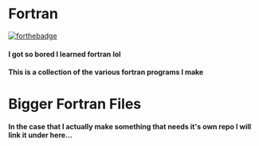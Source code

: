 # Fortran

[![forthebadge](https://forthebadge.com/images/badges/made-with-crayons.svg)](https://forthebadge.com)

#### I got so bored I learned fortran lol
#### This is a collection of the various fortran programs I make

# Bigger Fortran Files
#### In the case that I actually make something that needs it's own repo I will link it under here...
